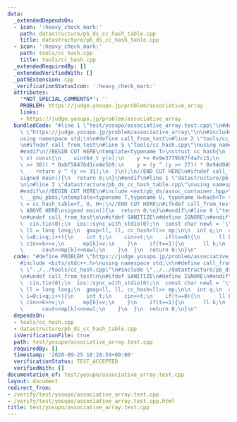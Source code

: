 ```yaml
---
data:
  _extendedDependsOn:
  - icon: ':heavy_check_mark:'
    path: datastructure/pb_ds_cc_hash_table.cpp
    title: datastructure/pb_ds_cc_hash_table.cpp
  - icon: ':heavy_check_mark:'
    path: tools/cc_hash.cpp
    title: tools/cc_hash.cpp
  _extendedRequiredBy: []
  _extendedVerifiedWith: []
  _pathExtension: cpp
  _verificationStatusIcon: ':heavy_check_mark:'
  attributes:
    '*NOT_SPECIAL_COMMENTS*': ''
    PROBLEM: https://judge.yosupo.jp/problem/associative_array
    links:
    - https://judge.yosupo.jp/problem/associative_array
  bundledCode: "#line 1 \"test/yosupo/associative_array.test.cpp\"\n#define PROBLEM\
    \ \"https://judge.yosupo.jp/problem/associative_array\"\n\n#include <bits/stdc++.h>\n\
    using namespace std;\n\n#define call_from_test\n#line 2 \"tools/cc_hash.cpp\"\n\
    \n#ifndef call_from_test\n#line 5 \"tools/cc_hash.cpp\"\nusing namespace std;\n\
    #endif\n//BEGIN CUT HERE\ntemplate<typename T>\nstruct cc_hash{\n  uint64_t operator()(T\
    \ x) const{\n    uint64_t y(x);\n    y += 0x9e3779b97f4a7c15;\n    y = (y ^ (y\
    \ >> 30)) * 0xbf58476d1ce4e5b9;\n    y = (y ^ (y >> 27)) * 0x94d049bb133111eb;\n\
    \    return y ^ (y >> 31);\n  }\n};\n//END CUT HERE\n#ifndef call_from_test\n\
    signed main(){\n  return 0;\n}\n#endif\n#line 1 \"datastructure/pb_ds_cc_hash_table.cpp\"\
    \n\n#line 3 \"datastructure/pb_ds_cc_hash_table.cpp\"\nusing namespace std;\n\
    #endif\n//BEGIN CUT HERE\n#include <ext/pb_ds/assoc_container.hpp>\nusing namespace\
    \ __gnu_pbds;\ntemplate<typename T,typename U, typename H=hash<T> >\nusing gmap\
    \ = cc_hash_table<T, U, H>;\n//END CUT HERE\n#ifndef call_from_test\n//INSERT\
    \ ABOVE HERE\nsigned main(){\n  return 0;\n}\n#endif\n#line 9 \"test/yosupo/associative_array.test.cpp\"\
    \n#undef call_from_test\n\n#ifdef SANITIZE\n#define IGNORE\n#endif\n\nsigned main(){\n\
    \  cin.tie(0);\n  ios::sync_with_stdio(0);\n  const char newl = '\\n';\n\n  using\
    \ ll = long long;\n  gmap<ll, ll, cc_hash<ll>> mp;\n\n  int q;\n  cin>>q;\n  for(int\
    \ i=0;i<q;i++){\n    int t;\n    cin>>t;\n    if(t==0){\n      ll k,v;\n     \
    \ cin>>k>>v;\n      mp[k]=v;\n    }\n    if(t==1){\n      ll k;\n      cin>>k;\n\
    \      cout<<mp[k]<<newl;\n    }\n  }\n  return 0;\n}\n"
  code: "#define PROBLEM \"https://judge.yosupo.jp/problem/associative_array\"\n\n\
    #include <bits/stdc++.h>\nusing namespace std;\n\n#define call_from_test\n#include\
    \ \"../../tools/cc_hash.cpp\"\n#include \"../../datastructure/pb_ds_cc_hash_table.cpp\"\
    \n#undef call_from_test\n\n#ifdef SANITIZE\n#define IGNORE\n#endif\n\nsigned main(){\n\
    \  cin.tie(0);\n  ios::sync_with_stdio(0);\n  const char newl = '\\n';\n\n  using\
    \ ll = long long;\n  gmap<ll, ll, cc_hash<ll>> mp;\n\n  int q;\n  cin>>q;\n  for(int\
    \ i=0;i<q;i++){\n    int t;\n    cin>>t;\n    if(t==0){\n      ll k,v;\n     \
    \ cin>>k>>v;\n      mp[k]=v;\n    }\n    if(t==1){\n      ll k;\n      cin>>k;\n\
    \      cout<<mp[k]<<newl;\n    }\n  }\n  return 0;\n}\n"
  dependsOn:
  - tools/cc_hash.cpp
  - datastructure/pb_ds_cc_hash_table.cpp
  isVerificationFile: true
  path: test/yosupo/associative_array.test.cpp
  requiredBy: []
  timestamp: '2020-09-25 18:28:59+09:00'
  verificationStatus: TEST_ACCEPTED
  verifiedWith: []
documentation_of: test/yosupo/associative_array.test.cpp
layout: document
redirect_from:
- /verify/test/yosupo/associative_array.test.cpp
- /verify/test/yosupo/associative_array.test.cpp.html
title: test/yosupo/associative_array.test.cpp
---
```


